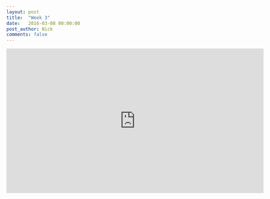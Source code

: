```yaml
---
layout: post
title:  "Week 3"
date:   2016-03-08 00:00:00
post_author: Nick
comments: false
---
```

<iframe src="https://player.vimeo.com/video/158291970?portrait=0" width="675"
height="380" frameborder="0" webkitallowfullscreen mozallowfullscreen
allowfullscreen></iframe>
